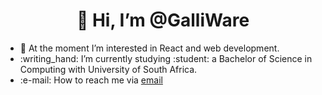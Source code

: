 <h1 align="center">👋 Hi, I’m @GalliWare</h1>
<ul>
<li>👀 At the moment I’m interested in React and web development.</li>
<li>:writing_hand: I’m currently studying :student: a Bachelor of Science in Computing with University of South Africa. </li>
<li>:e-mail: How to reach me via <a href = "gallicra@gmail.com">email</a></li>
</ul>
<!---
GalliWare/GalliWare is a ✨ special ✨ repository because its `README.md` (this file) appears on your GitHub profile.
You can click the Preview link to take a look at your changes.
--->
